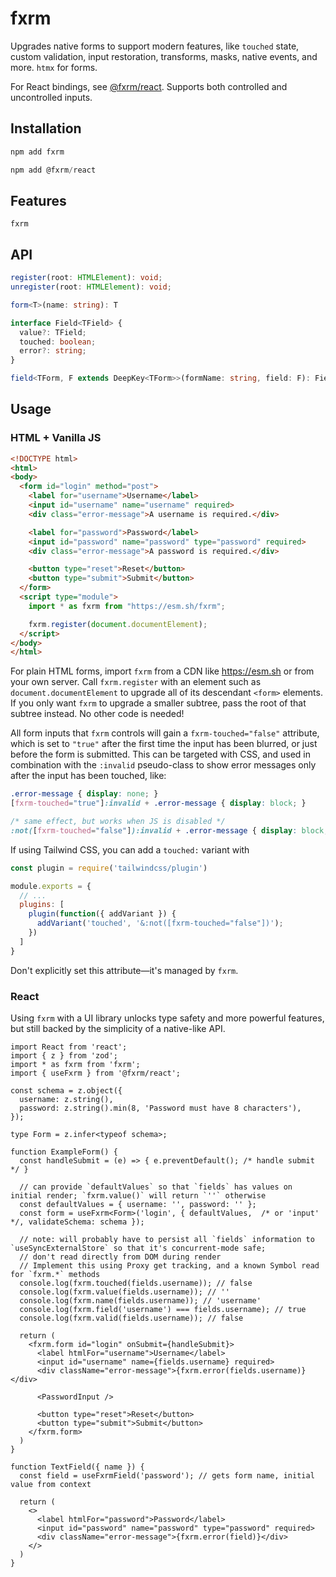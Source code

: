 # fxrm

Upgrades native forms to support modern features, like `touched` state, custom validation, input
restoration, transforms, masks, native events, and more. `htmx` for forms.

For React bindings, see [@fxrm/react](./docs/fxrm-react.md). Supports both controlled and
uncontrolled inputs.

## Installation

```js
npm add fxrm

npm add @fxrm/react
```

## Features

`fxrm` 

## API

```ts
register(root: HTMLElement): void;
unregister(root: HTMLElement): void;

form<T>(name: string): T

interface Field<TField> {
  value?: TField;
  touched: boolean;
  error?: string;
}

field<TForm, F extends DeepKey<TForm>>(formName: string, field: F): Field<DeepValue<F>>
```

## Usage

### HTML + Vanilla JS

```html
<!DOCTYPE html>
<html>
<body>
  <form id="login" method="post">
    <label for="username">Username</label>
    <input id="username" name="username" required>
    <div class="error-message">A username is required.</div>

    <label for="password">Password</label>
    <input id="password" name="password" type="password" required>
    <div class="error-message">A password is required.</div>

    <button type="reset">Reset</button>
    <button type="submit">Submit</button>
  </form>
  <script type="module">
    import * as fxrm from "https://esm.sh/fxrm";

    fxrm.register(document.documentElement);
  </script>
</body>
</html>
```

For plain HTML forms, import `fxrm` from a CDN like https://esm.sh or from your own server. Call
`fxrm.register` with an element such as `document.documentElement` to upgrade all of its descendant
`<form>` elements. If you only want `fxrm` to upgrade a smaller subtree, pass the root of that
subtree instead. No other code is needed!

All form inputs that `fxrm` controls will gain a `fxrm-touched="false"` attribute, which is set to
`"true"` after the first time the input has been blurred, or just before the form is submitted. This
can be targeted with CSS, and used in combination with the `:invalid` pseudo-class to show error
messages only after the input has been touched, like:

```css
.error-message { display: none; }
[fxrm-touched="true"]:invalid + .error-message { display: block; }

/* same effect, but works when JS is disabled */
:not([fxrm-touched="false"]):invalid + .error-message { display: block; }
```

If using Tailwind CSS, you can add a `touched:` variant with

```js
const plugin = require('tailwindcss/plugin')

module.exports = {
  // ...
  plugins: [
    plugin(function({ addVariant }) {
      addVariant('touched', '&:not([fxrm-touched="false"])');
    })
  ]
}
```

Don't explicitly set this attribute—it's managed by `fxrm`.

### React

Using `fxrm` with a UI library unlocks type safety and more powerful features, but still backed by
the simplicity of a native-like API.

```tsx
import React from 'react';
import { z } from 'zod';
import * as fxrm from 'fxrm';
import { useFxrm } from '@fxrm/react';

const schema = z.object({
  username: z.string(),
  password: z.string().min(8, 'Password must have 8 characters'),
});

type Form = z.infer<typeof schema>;

function ExampleForm() {
  const handleSubmit = (e) => { e.preventDefault(); /* handle submit */ }

  // can provide `defaultValues` so that `fields` has values on initial render; `fxrm.value()` will return `''` otherwise
  const defaultValues = { username: '', password: '' };
  const form = useFxrm<Form>('login', { defaultValues,  /* or 'input' */, validateSchema: schema });

  // note: will probably have to persist all `fields` information to `useSyncExternalStore` so that it's concurrent-mode safe;
  // don't read directly from DOM during render
  // Implement this using Proxy get tracking, and a known Symbol read for `fxrm.*` methods
  console.log(fxrm.touched(fields.username)); // false
  console.log(fxrm.value(fields.username)); // ''
  console.log(fxrm.name(fields.username)); // 'username'
  console.log(fxrm.field('username') === fields.username); // true
  console.log(fxrm.valid(fields.username)); // false

  return (
    <fxrm.form id="login" onSubmit={handleSubmit}>
      <label htmlFor="username">Username</label>
      <input id="username" name={fields.username} required>
      <div className="error-message">{fxrm.error(fields.username)}</div>

      <PasswordInput />

      <button type="reset">Reset</button>
      <button type="submit">Submit</button>
    </fxrm.form>
  )
}

function TextField({ name }) {
  const field = useFxrmField('password'); // gets form name, initial value from context

  return (
    <>
      <label htmlFor="password">Password</label>
      <input id="password" name="password" type="password" required>
      <div className="error-message">{fxrm.error(field)}</div>
    </>
  )
}
```

